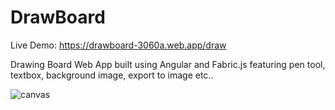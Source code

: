 # DrawBoard

Live Demo: https://drawboard-3060a.web.app/draw

Drawing Board Web App built using Angular and Fabric.js featuring pen tool, textbox, background image, export to image etc..


![canvas](https://github.com/NandaNxD/Drawing-Board/assets/65838540/2c51469f-d846-4fbe-8cfc-f6537f9c6400)

